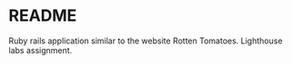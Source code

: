 # README

Ruby rails application similar to the website Rotten Tomatoes. Lighthouse labs assignment.
